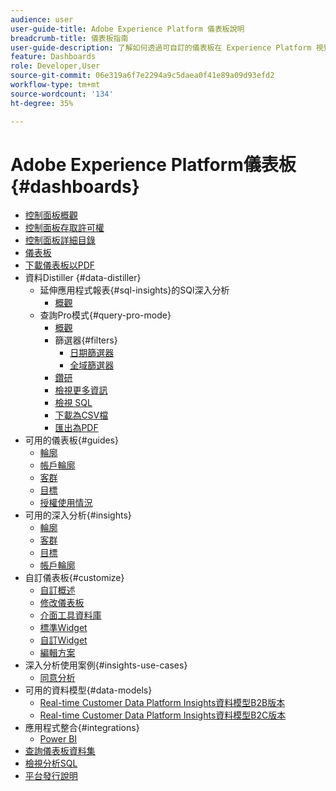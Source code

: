 ```yaml
---
audience: user
user-guide-title: Adobe Experience Platform 儀表板說明
breadcrumb-title: 儀表板指南
user-guide-description: 了解如何透過可自訂的儀表板在 Experience Platform 視覺化資料。
feature: Dashboards
role: Developer,User
source-git-commit: 06e319a6f7e2294a9c5daea0f41e89a09d93efd2
workflow-type: tm+mt
source-wordcount: '134'
ht-degree: 35%

---
```



# Adobe Experience Platform儀表板 {#dashboards}

* [控制面板概觀](home.md)
* [控制面板存取許可權](permissions.md)
* [控制面板詳細目錄](inventory.md)
* [儀表板](user-defined-dashboards.md)
* [下載儀表板以PDF](download.md)
* 資料Distiller {#data-distiller}
   * 延伸應用程式報表{#sql-insights}的SQl深入分析
      * [概觀](data-distiller/sql-insights/overview.md)
   * 查詢Pro模式{#query-pro-mode}
      * [概觀](data-distiller/query-pro-mode/overview.md)
      * 篩選器{#filters}
         * [日期篩選器](data-distiller/query-pro-mode/filters/date-filter.md)
         * [全域篩選器](data-distiller/query-pro-mode/filters/global-filter.md)
      * [鑽研](data-distiller/query-pro-mode/drill-through.md)
      * [檢視更多資訊](data-distiller/query-pro-mode/view-more.md)
      * [檢視 SQL](data-distiller/query-pro-mode/view-sql.md)
      * [下載為CSV檔](data-distiller/query-pro-mode/download-csv.md)
      * [匯出為PDF](data-distiller/query-pro-mode/export-pdf.md)
* 可用的儀表板{#guides}
   * [輪廓](guides/profiles.md)
   * [帳戶輪廓](guides/account-profiles.md)
   * [客群](guides/audiences.md)
   * [目標](guides/destinations.md)
   * [授權使用情況](guides/license-usage.md)
* 可用的深入分析{#insights}
   * [輪廓](insights/profiles.md)
   * [客群](insights/audiences.md)
   * [目標](insights/destinations.md)
   * [帳戶輪廓](insights/account-profiles.md)
* 自訂儀表板{#customize}
   * [自訂概述](customize/overview.md)
   * [修改儀表板](customize/modify.md)
   * [介面工具資料庫](customize/widget-library.md)
   * [標準Widget](customize/standard-widgets.md)
   * [自訂Widget](customize/custom-widgets.md)
   * [編輯方案](customize/edit-schema.md)
* 深入分析使用案例{#insights-use-cases}
   * [同意分析](insights-use-cases/consent-analysis.md)
* 可用的資料模型{#data-models}
   * [Real-time Customer Data Platform Insights資料模型B2B版本](data-models/cdp-insights-data-model-b2b.md)
   * [Real-time Customer Data Platform Insights資料模型B2C版本](data-models/cdp-insights-data-model-b2c.md)
* 應用程式整合{#integrations}
   * [Power BI](integrations/power-bi.md)
* [查詢儀表板資料集](query.md)
* [檢視分析SQL](view-sql.md)
* [平台發行說明](https://experienceleague.adobe.com/zh-hant/docs/experience-platform/release-notes/latest)